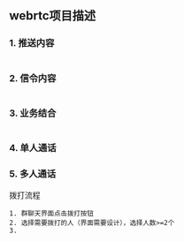 ## webrtc项目描述 

### 1. 推送内容

```

```



### 2. 信令内容

```

```

### 3. 业务结合

```

```

### 4. 单人通话



### 5. 多人通话

拨打流程

```
1. 群聊天界面点击拨打按钮
2. 选择需要拨打的人（界面需要设计），选择人数>=2个
3. 
```



